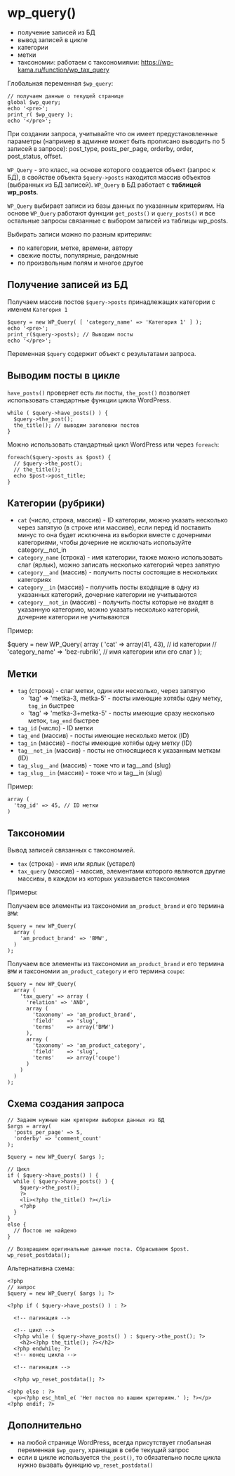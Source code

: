 # wp_query()
- получение записей из БД
- вывод записей в цикле
- категории
- метки
- таксономии: работаем с таксономиями: https://wp-kama.ru/function/wp_tax_query

Глобальная переменная `$wp_query`:

    // получаем данные о текущей странице
    global $wp_query;
    echo '<pre>';
    print_r( $wp_query );
    echo '</pre>';

При создании запроса, учитывайте что он имеет предустановленные параметры (например в админке может быть прописано выводить по 5 записей в запросе): post_type, posts_per_page, orderby, order, post_status, offset.

`WP_Query` - это класс, на основе которого создается объект (запрос к БД), в свойстве объекта `$query->posts` находится массив объектов (выбранных из БД записей). `WP_Query` в БД работает с **таблицей wp_posts**.

`WP_Query` выбирает записи из базы данных по указанным критериям. На основе `WP_Query` работают функции `get_posts()` и `query_posts()` и все остальные запросы связанные с выбором записей из таблицы wp_posts.

Выбирать записи можно по разным критериям:
- по категории, метке, времени, автору
- свежие посты, популярные, рандомные
- по произвольным полям и многое другое

## Получение записей из БД
Получаем массив постов `$query->posts` принадлежащих категории с именем `Категория 1`

    $query = new WP_Query( [ 'category_name' => 'Категория 1' ] );
    echo '<pre>';
    print_r($query->posts); // Выводим посты
    echo '</pre>';

Переменная `$query` содержит объект с результатами запроса.

## Выводим посты в цикле
`have_posts()` проверяет есть ли посты, `the_post()` позволяет использовать стандартные функции цикла WordPress.

    while ( $query->have_posts() ) {
      $query->the_post();
      the_title(); // выводим заголовки постов
    }

Можно использовать стандартный цикл WordPress или через `foreach`:

    foreach($query->posts as $post) {
      // $query->the_post();
      // the_title();
      echo $post->post_title;
    }

## Категории (рубрики)
- `cat` (число, строка, массив) - ID категории, можно указать несколько через запятую (в строке или массиве), если перед id поставить минус то она будет исключена из выборки вместе с дочерними категориями, чтобы дочерние не исключать используйте category__not_in
- `category_name` (строка) - имя категории, также можно использовать слаг (ярлык), можно записать несколько категорий через запятую
- `category__and` (массив) - получить посты состоящие в нескольких категориях
- `category__in` (массив) - получить посты входящие в одну из указанных категорий, дочерние категории не учитываются
- `category__not_in` (массив) - получить посты которые не входят в указанную категорию, можно указать несколько категорий, дочерние категории не учитываются

Пример:

   $query = new WP_Query(
      array (
        'cat' => array(41, 43), // id категории
        // 'category_name' => 'bez-rubriki', // имя категории или его слаг
      )
    );

## Метки
- `tag` (строка) - слаг метки, один или несколько, через запятую
  - 'tag' => 'metka-3, metka-5' - посты имеющие хотябы одну метку, `tag_in` быстрее
  - 'tag' => 'metka-3+metka-5' - посты имеющие сразу несколько меток, `tag_end` быстрее
- `tag_id` (число) - ID метки
- `tag_end` (массив) - посты имеющие несколько меток (ID)
- `tag_in` (массив) - посты имеющие хотябы одну метку (ID)
- `tag__not_in` (массив) - посты не относящиеся к указанным меткам (ID)
- `tag_slug__and` (массив) - тоже что и tag__and (slug)
- `tag_slug__in` (массив) - тоже что и tag__in (slug)

Пример:

    array (
      'tag_id' => 45, // ID метки
    )

## Таксономии
Вывод записей связанных с таксономией.
- `tax` (строка) - имя или ярлык (устарел)
- `tax_query` (массив) - массив, элементами которого являются другие массивы, в каждом из которых указывается таксономия

Примеры:

Получаем все элементы из таксономии `am_product_brand` и его термина `BMW`:

    $query = new WP_Query(
      array (
        'am_product_brand' => 'BMW',
      )
    );

Получаем все элементы из таксономии `am_product_brand` и его термина `BMW` и таксономии `am_product_category` и его термина `coupe`:

    $query = new WP_Query(
      array (
        'tax_query' => array (
          'relation' => 'AND',
          array (
            'taxonomy' => 'am_product_brand',
            'field'    => 'slug',
            'terms'    => array('BMW')
          ),
          array (
            'taxonomy' => 'am_product_category',
            'field'    => 'slug',
            'terms'    => array('coupe')
          )
        )
      )
    );

## Схема создания запроса

    // Задаем нужные нам критерии выборки данных из БД
    $args = array(
      'posts_per_page' => 5,
      'orderby' => 'comment_count'
    );

    $query = new WP_Query( $args );

    // Цикл
    if ( $query->have_posts() ) {
      while ( $query->have_posts() ) {
        $query->the_post();
        ?>
        <li><?php the_title() ?></li>
        <?php
      }
    }
    else {
      // Постов не найдено
    }

    // Возвращаем оригинальные данные поста. Сбрасываем $post.
    wp_reset_postdata();

Альтернативна схема:

    <?php
    // запрос
    $query = new WP_Query( $args ); ?>

    <?php if ( $query->have_posts() ) : ?>

      <!-- пагинация -->

      <!-- цикл -->
      <?php while ( $query->have_posts() ) : $query->the_post(); ?>
        <h2><?php the_title(); ?></h2>
      <?php endwhile; ?>
      <!-- конец цикла -->

      <!-- пагинация -->

      <?php wp_reset_postdata(); ?>

    <?php else : ?>
      <p><?php esc_html_e( 'Нет постов по вашим критериям.' ); ?></p>
    <?php endif; ?>

## Дополнительно
- на любой странице WordPress, всегда присутствует глобальная переменная `$wp_query`, хранящая в себе текущий запрос
- если в цикле используется `the_post()`, то обязательно после цикла нужно вызвать функцию `wp_reset_postdata()`
